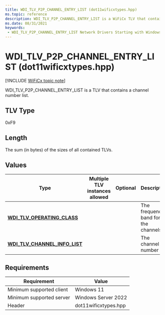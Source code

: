 ```yaml
---
title: WDI_TLV_P2P_CHANNEL_ENTRY_LIST (dot11wificxtypes.hpp)
ms.topic: reference
description: WDI_TLV_P2P_CHANNEL_ENTRY_LIST is a WiFiCx TLV that contains a channel number list.
ms.date: 08/31/2021
keywords:
 - WDI_TLV_P2P_CHANNEL_ENTRY_LIST Network Drivers Starting with Windows Vista
---
```


# WDI\_TLV\_P2P\_CHANNEL\_ENTRY\_LIST (dot11wificxtypes.hpp)

[!INCLUDE [WiFiCx topic note](../includes/wificx-version-warning.md)]


WDI\_TLV\_P2P\_CHANNEL\_ENTRY\_LIST is a TLV that contains a channel number list.

## TLV Type


0xF9

## Length


The sum (in bytes) of the sizes of all contained TLVs.

## Values


| Type                                                               | Multiple TLV instances allowed | Optional | Description                          |
|--------------------------------------------------------------------|--------------------------------|----------|--------------------------------------|
| [**WDI\_TLV\_OPERATING\_CLASS**](wdi-tlv-operating-class.md)      |                                |          | The frequency band for the channels. |
| [**WDI\_TLV\_CHANNEL\_INFO\_LIST**](wdi-tlv-channel-info-list.md) |                                |          | The channel number list.             |

 

## Requirements

|Requirement|Value|
|--- |--- |
|Minimum supported client|Windows 11|
|Minimum supported server|Windows Server 2022|
|Header|dot11wificxtypes.hpp|

 

 




